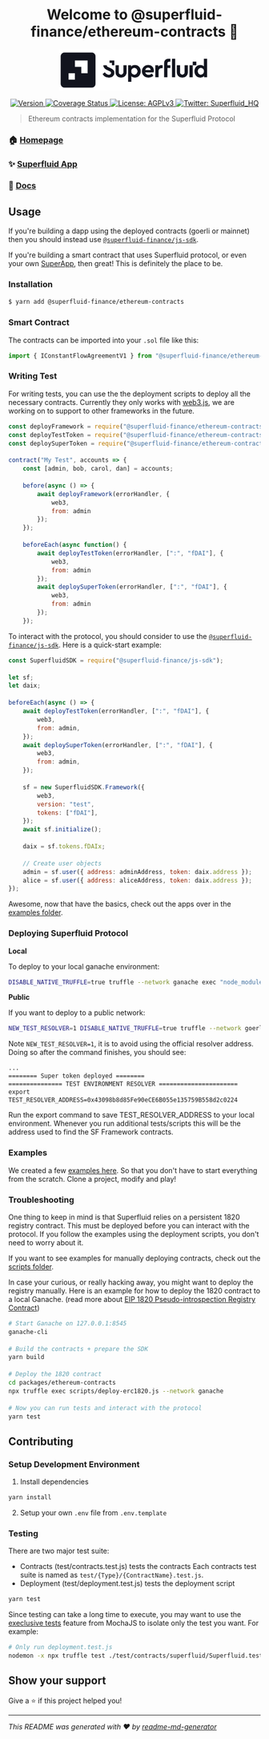 <h1 align="center">Welcome to @superfluid-finance/ethereum-contracts 👋
</h1>
<div align="center">
<img  width="300" padding="0 0 10px" alt="Superfluid logo" src="/sf-logo.png" />
<p>
  <a href="https://www.npmjs.com/package/@superfluid-finance/ethereum-contracts" target="_blank">
    <img alt="Version" src="https://img.shields.io/npm/v/@superfluid-finance/ethereum-contracts.svg">
  </a>
  <a href='https://coveralls.io/github/superfluid-finance/protocol-monorepo?branch=dev'>
    <img src='https://coveralls.io/repos/github/superfluid-finance/protocol-monorepo/badge.svg?branch=dev' alt='Coverage Status' />
  </a>
  <a href="#" target="_blank">
    <img alt="License: AGPLv3" src="https://img.shields.io/badge/License-AGPL%20v3-blue.svg" />
  </a>
  <a href="https://twitter.com/Superfluid_HQ/status/" target="_blank">
    <img alt="Twitter: Superfluid_HQ" src="https://img.shields.io/twitter/follow/Superfluid_HQ.svg?style=social" />
  </a>
</p>
</div>

> Ethereum contracts implementation for the Superfluid Protocol

### 🏠 [Homepage](https://superfluid.finance)

### ✨ [Superfluid App](https://app.superfluid.finance/)

### 📖 [Docs](https://docs.superfluid.finance)

## Usage

If you're building a dapp using the deployed contracts (goerli or mainnet) then you should instead use [`@superfluid-finance/js-sdk`](/packages/js-sdk).

If you're building a smart contract that uses Superfluid protocol,
or even your own [SuperApp](https://docs.superfluid.finance/), then great! This is definitely the place to be.

### Installation

```sh
$ yarn add @superfluid-finance/ethereum-contracts
```

### Smart Contract

The contracts can be imported into your `.sol` file like this:

```js
import { IConstantFlowAgreementV1 } from "@superfluid-finance/ethereum-contracts/contracts/interfaces/agreements/IConstantFlowAgreementV1.sol";
```

### Writing Test

For writing tests, you can use the the deployment scripts to deploy all the necessary contracts. Currently they only works with [web3.js](https://github.com/ChainSafe/web3.js),
we are working on to support to other frameworks in the future.

```js
const deployFramework = require("@superfluid-finance/ethereum-contracts/scripts/deploy-framework");
const deployTestToken = require("@superfluid-finance/ethereum-contracts/scripts/deploy-test-token");
const deploySuperToken = require("@superfluid-finance/ethereum-contracts/scripts/deploy-super-token");

contract("My Test", accounts => {
    const [admin, bob, carol, dan] = accounts;

    before(async () => {
        await deployFramework(errorHandler, {
            web3,
            from: admin
        });
    });

    beforeEach(async function() {
        await deployTestToken(errorHandler, [":", "fDAI"], {
            web3,
            from: admin
        });
        await deploySuperToken(errorHandler, [":", "fDAI"], {
            web3,
            from: admin
        });
    });
```

To interact with the protocol, you should consider to use the
[`@superfluid-finance/js-sdk`](/packages/js-sdk). Here is a quick-start example:

```js
const SuperfluidSDK = require("@superfluid-finance/js-sdk");

let sf;
let daix;

beforeEach(async () => {
    await deployTestToken(errorHandler, [":", "fDAI"], {
        web3,
        from: admin,
    });
    await deploySuperToken(errorHandler, [":", "fDAI"], {
        web3,
        from: admin,
    });

    sf = new SuperfluidSDK.Framework({
        web3,
        version: "test",
        tokens: ["fDAI"],
    });
    await sf.initialize();

    daix = sf.tokens.fDAIx;

    // Create user objects
    admin = sf.user({ address: adminAddress, token: daix.address });
    alice = sf.user({ address: aliceAddress, token: daix.address });
});
```

Awesome, now that have the basics, check out the apps over in the [examples folder](https://github.com/superfluid-finance/protocol-monorepo/tree/dev/examples).

### Deploying Superfluid Protocol

**Local**

To deploy to your local ganache environment:

```sh
DISABLE_NATIVE_TRUFFLE=true truffle --network ganache exec "node_modules/@superfluid-finance/ethereum-contracts/scripts/deploy-test-environment.js"
```

**Public**

If you want to deploy to a public network:

```sh
NEW_TEST_RESOLVER=1 DISABLE_NATIVE_TRUFFLE=true truffle --network goerli exec "node_modules/@superfluid-finance/ethereum-contracts/scripts/deploy-test-environment.js"
```

Note `NEW_TEST_RESOLVER=1`, it is to avoid using the official resolver address. Doing so
after the command finishes, you should see:

```
...
======== Super token deployed ========
=============== TEST ENVIRONMENT RESOLVER ======================
export TEST_RESOLVER_ADDRESS=0x43098b8d85Fe90eCE6B055e135759B558d2c0224
```

Run the export command to save TEST_RESOLVER_ADDRESS to your local environment.
Whenever you run additional tests/scripts this will be the address used to find the SF Framework contracts.

### Examples

We created a few [examples here](/examples). So that you don't have to start everything
from the scratch. Clone a project, modify and play!

### Troubleshooting

One thing to keep in mind is that Superfluid relies on a persistent 1820 registry contract. This must be deployed before you can interact with the protocol. If you follow the examples using the deployment scripts, you don't need to worry about it.

If you want to see examples for manually deploying contracts, check out the [scripts folder](https://github.com/superfluid-finance/protocol-monorepo/tree/dev/packages/ethereum-contracts/scripts).

In case your curious, or really hacking away, you might want to deploy the registry manually. Here is an example for how to deploy the 1820 contract to a local Ganache. (read more about [EIP 1820 Pseudo-introspection Registry Contract](https://eips.ethereum.org/EIPS/eip-1820))

```bash
# Start Ganache on 127.0.0.1:8545
ganache-cli

# Build the contracts + prepare the SDK
yarn build

# Deploy the 1820 contract
cd packages/ethereum-contracts
npx truffle exec scripts/deploy-erc1820.js --network ganache

# Now you can run tests and interact with the protocol
yarn test
```

## Contributing

### Setup Development Environment

1. Install dependencies

```sh
yarn install
```

2. Setup your own `.env` file from `.env.template`

### Testing

There are two major test suite:

-   Contracts (test/contracts.test.js) tests the contracts
    Each contracts test suite is named as `test/{Type}/{ContractName}.test.js`.
-   Deployment (test/deployment.test.js) tests the deployment script

```bash
yarn test
```

Since testing can take a long time to execute, you may want to use the [execlusive tests](https://mochajs.org/#exclusive-tests) feature from MochaJS to isolate only the test you want. For example:

```bash
# Only run deployment.test.js
nodemon -x npx truffle test ./test/contracts/superfluid/Superfluid.test.js
```

## Show your support

Give a ⭐️ if this project helped you!

---

_This README was generated with ❤️ by [readme-md-generator](https://github.com/kefranabg/readme-md-generator)_
